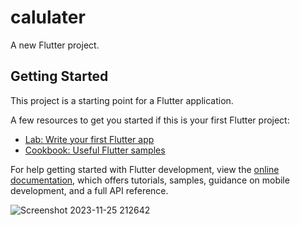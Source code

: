 # calulater

A new Flutter project.

## Getting Started

This project is a starting point for a Flutter application.

A few resources to get you started if this is your first Flutter project:

- [Lab: Write your first Flutter app](https://docs.flutter.dev/get-started/codelab)
- [Cookbook: Useful Flutter samples](https://docs.flutter.dev/cookbook)

For help getting started with Flutter development, view the
[online documentation](https://docs.flutter.dev/), which offers tutorials,
samples, guidance on mobile development, and a full API reference.






![Screenshot 2023-11-25 212642](https://github.com/nirnayag/calulater-flutter/assets/69473649/4814a64f-da70-4597-9efc-55f21e8e1bbd)
